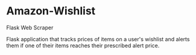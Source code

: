 # Amazon-Wishlist
Flask Web Scraper

Flask application that tracks prices of items on a user's wishlist and alerts them if one of their items reaches their prescribed alert price.
